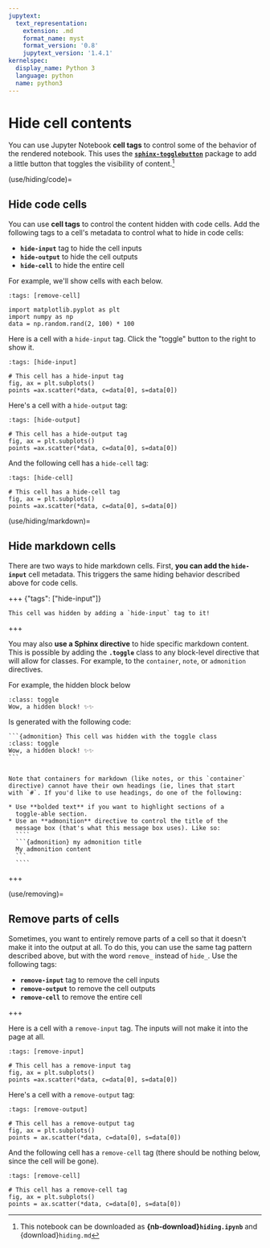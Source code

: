 ```yaml
---
jupytext:
  text_representation:
    extension: .md
    format_name: myst
    format_version: '0.8'
    jupytext_version: '1.4.1'
kernelspec:
  display_name: Python 3
  language: python
  name: python3
---
```


# Hide cell contents

You can use Jupyter Notebook **cell tags** to control some of the behavior of
the rendered notebook. This uses the [**`sphinx-togglebutton`**](https://sphinx-togglebutton.readthedocs.io/en/latest/)
package to add a little button that toggles the visibility of content.[^download]

[^download]: This notebook can be downloaded as
            **{nb-download}`hiding.ipynb`** and {download}`hiding.md`

(use/hiding/code)=

## Hide code cells

You can use **cell tags** to control the content hidden with code cells.
Add the following tags to a cell's metadata to control
what to hide in code cells:

* **`hide-input`** tag to hide the cell inputs
* **`hide-output`** to hide the cell outputs
* **`hide-cell`** to hide the entire cell

For example, we'll show cells with each below.

```{code-cell} ipython3
:tags: [remove-cell]

import matplotlib.pyplot as plt
import numpy as np
data = np.random.rand(2, 100) * 100
```

Here is a cell with a `hide-input` tag. Click the "toggle" button to the
right to show it.

```{code-cell} ipython3
:tags: [hide-input]

# This cell has a hide-input tag
fig, ax = plt.subplots()
points =ax.scatter(*data, c=data[0], s=data[0])
```

Here's a cell with a `hide-output` tag:

```{code-cell} ipython3
:tags: [hide-output]

# This cell has a hide-output tag
fig, ax = plt.subplots()
points =ax.scatter(*data, c=data[0], s=data[0])
```

And the following cell has a `hide-cell` tag:

```{code-cell} ipython3
:tags: [hide-cell]

# This cell has a hide-cell tag
fig, ax = plt.subplots()
points =ax.scatter(*data, c=data[0], s=data[0])
```

(use/hiding/markdown)=

## Hide markdown cells

There are two ways to hide markdown cells. First, **you can add the `hide-input`**
cell metadata. This triggers the same hiding behavior described above for
code cells.

+++ {"tags": ["hide-input"]}

```{note}
This cell was hidden by adding a `hide-input` tag to it!
```

+++

You may also **use a Sphinx directive** to hide specific markdown content. This
is possible by adding the **`.toggle`** class to any block-level directive
that will allow for classes. For example, to the `container`, `note`, or `admonition`
directives.

For example, the hidden block below

```{admonition} This cell was hidden with the toggle class
:class: toggle
Wow, a hidden block! ✨✨
```

Is generated with the following code:

````
```{admonition} This cell was hidden with the toggle class
:class: toggle
Wow, a hidden block! ✨✨
```
````


`````{admonition} Don't add headings to toggle-able sections

Note that containers for markdown (like notes, or this `container`
directive) cannot have their own headings (ie, lines that start
with `#`. If you'd like to use headings, do one of the following:

* Use **bolded text** if you want to highlight sections of a
  toggle-able section.
* Use an **admonition** directive to control the title of the
  message box (that's what this message box uses). Like so:
  ````
  ```{admonition} my admonition title
  My admonition content
  ```
  ````
`````

+++

(use/removing)=

## Remove parts of cells

Sometimes, you want to entirely remove parts of a cell so that it doesn't make it
into the output at all. To do this, you can use the same tag pattern described above,
but with the word `remove_` instead of `hide_`. Use the following tags:

* **`remove-input`** tag to remove the cell inputs
* **`remove-output`** to remove the cell outputs
* **`remove-cell`** to remove the entire cell

+++

Here is a cell with a `remove-input` tag. The inputs will not make it into
the page at all.

```{code-cell} ipython3
:tags: [remove-input]

# This cell has a remove-input tag
fig, ax = plt.subplots()
points =ax.scatter(*data, c=data[0], s=data[0])
```

Here's a cell with a `remove-output` tag:

```{code-cell} ipython3
:tags: [remove-output]

# This cell has a remove-output tag
fig, ax = plt.subplots()
points = ax.scatter(*data, c=data[0], s=data[0])
```

And the following cell has a `remove-cell` tag (there should be nothing
below, since the cell will be gone).

```{code-cell} ipython3
:tags: [remove-cell]

# This cell has a remove-cell tag
fig, ax = plt.subplots()
points = ax.scatter(*data, c=data[0], s=data[0])
```

